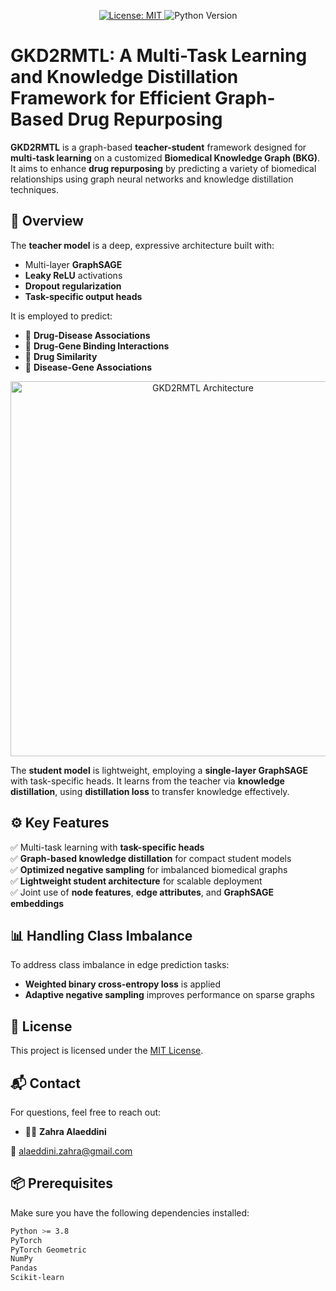 <p align="center">
  <a href="LICENSE">
    <img src="https://img.shields.io/badge/License-MIT-green.svg" alt="License: MIT">
  </a>
  <img src="https://img.shields.io/badge/Python-3.8%2B-orange" alt="Python Version">
</p>


# GKD2RMTL: A Multi-Task Learning and Knowledge Distillation Framework for Efficient Graph-Based Drug Repurposing

**GKD2RMTL** is a graph-based **teacher-student** framework designed for **multi-task learning** on a customized **Biomedical Knowledge Graph (BKG)**. It aims to enhance **drug repurposing** by predicting a variety of biomedical relationships using graph neural networks and knowledge distillation techniques.

## 🧠 Overview

The **teacher model** is a deep, expressive architecture built with:
- Multi-layer **GraphSAGE**
- **Leaky ReLU** activations
- **Dropout regularization**
- **Task-specific output heads**

It is employed to predict:
- 🧪 **Drug-Disease Associations**  
- 🧬 **Drug-Gene Binding Interactions**  
- 💊 **Drug Similarity**  
- 🧫 **Disease-Gene Associations**

<p align="center">
  <img src="https://github.com/user-attachments/assets/e106ff4e-465f-42ec-938f-0c823ad5be02" alt="GKD2RMTL Architecture" width="600"/>
</p>

The **student model** is lightweight, employing a **single-layer GraphSAGE** with task-specific heads. It learns from the teacher via **knowledge distillation**, using **distillation loss** to transfer knowledge effectively.

## ⚙️ Key Features

✅ Multi-task learning with **task-specific heads**  
✅ **Graph-based knowledge distillation** for compact student models  
✅ **Optimized negative sampling** for imbalanced biomedical graphs  
✅ **Lightweight student architecture** for scalable deployment  
✅ Joint use of **node features**, **edge attributes**, and **GraphSAGE embeddings**

## 📊 Handling Class Imbalance

To address class imbalance in edge prediction tasks:
- **Weighted binary cross-entropy loss** is applied
- **Adaptive negative sampling** improves performance on sparse graphs

## 📝 License
This project is licensed under the [MIT License](LICENSE).

## 📬 Contact
For questions, feel free to reach out:

- 👩‍💻 **Zahra Alaeddini**
  
📧 alaeddini.zahra@gmail.com

## 📦 Prerequisites

Make sure you have the following dependencies installed:

```bash
Python >= 3.8  
PyTorch
PyTorch Geometric 
NumPy  
Pandas  
Scikit-learn
